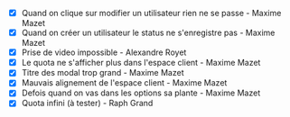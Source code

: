 - [x] Quand on clique sur modifier un utilisateur rien ne se passe - Maxime Mazet
- [x] Quand on créer un utilisateur le status ne s'enregistre pas - Maxime Mazet
- [x] Prise de video impossible - Alexandre Royet
- [x] Le quota ne s'afficher plus dans l'espace client - Maxime Mazet
- [x] Titre des modal trop grand - Maxime Mazet
- [x] Mauvais alignement de l'espace client - Maxime Mazet
- [x] Defois quand on vas dans les options sa plante - Maxime Mazet
- [x] Quota infini (à tester) - Raph Grand